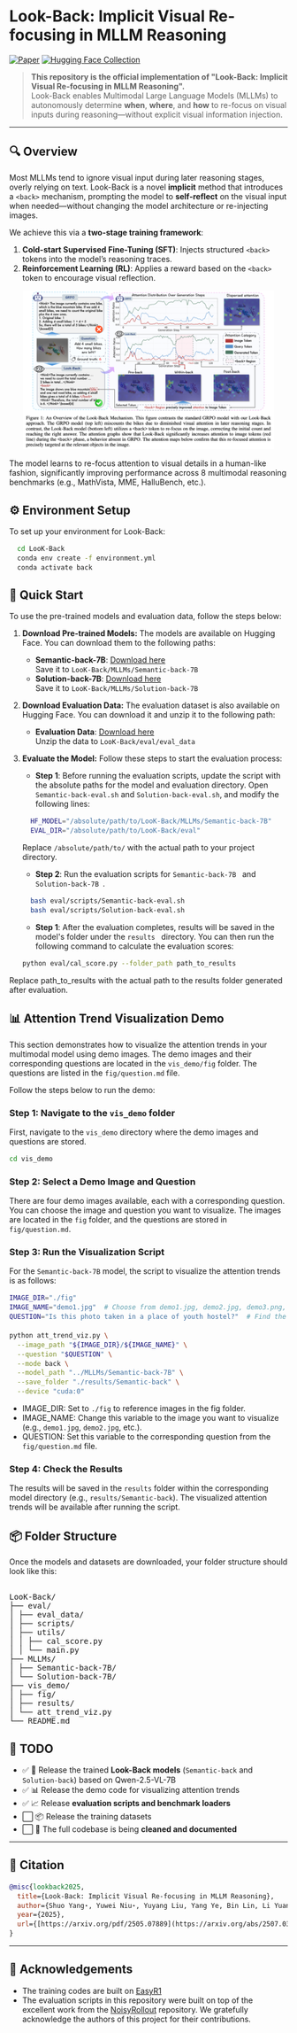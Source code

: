 # Look-Back: Implicit Visual Re-focusing in MLLM Reasoning
[![Paper](https://img.shields.io/badge/paper-A42C25?style=for-the-badge&logo=arxiv&logoColor=white)](https://arxiv.org/abs/2507.03019) [![Hugging Face Collection](https://img.shields.io/badge/Model_&_Dataset-HuggingFace-yellow?style=for-the-badge&logo=huggingface&logoColor=000)](https://huggingface.co/ShuoY)


> **This repository is the official implementation of "Look-Back: Implicit Visual Re-focusing in MLLM Reasoning".**  
> Look-Back enables Multimodal Large Language Models (MLLMs) to autonomously determine **when**, **where**, and **how** to re-focus on visual inputs during reasoning—without explicit visual information injection.

---

## 🔍 Overview

Most MLLMs tend to ignore visual input during later reasoning stages, overly relying on text. Look-Back is a novel **implicit** method that introduces a `<back>` mechanism, prompting the model to **self-reflect** on the visual input when needed—without changing the model architecture or re-injecting images.

We achieve this via a **two-stage training framework**:
1. **Cold-start Supervised Fine-Tuning (SFT)**: Injects structured `<back>` tokens into the model’s reasoning traces.
2. **Reinforcement Learning (RL)**: Applies a reward based on the `<back>` token to encourage visual reflection.

<p align="center">
  <img src="assets/fig1.png" width="90%">
</p>

The model learns to re-focus attention to visual details in a human-like fashion, significantly improving performance across 8 multimodal reasoning benchmarks (e.g., MathVista, MME, HalluBench, etc.).


## ⚙️ Environment Setup
To set up your environment for Look-Back:
  ```bash
    cd LooK-Back
    conda env create -f environment.yml
    conda activate back
  ```

## 🚀 Quick Start

To use the pre-trained models and evaluation data, follow the steps below:

1. **Download Pre-trained Models:**
   The models are available on Hugging Face. You can download them to the following paths:
   
   - **Semantic-back-7B**: [Download here](https://huggingface.co/ShuoY/Semantic-back-7B)  
     Save it to `LooK-Back/MLLMs/Semantic-back-7B`
   - **Solution-back-7B**: [Download here](https://huggingface.co/ShuoY/Solution-back-7B)  
     Save it to `LooK-Back/MLLMs/Solution-back-7B`

2. **Download Evaluation Data:**
   The evaluation dataset is also available on Hugging Face. You can download it and unzip it to the following path:
   
   - **Evaluation Data**: [Download here](https://huggingface.co/datasets/ShuoY/Look-Back-eval)  
     Unzip the data to `LooK-Back/eval/eval_data`

3. **Evaluate the Model:**
   Follow these steps to start the evaluation process:

   - **Step 1**: Before running the evaluation scripts, update the script with the absolute paths for the model and evaluation directory. Open `Semantic-back-eval.sh` and `Solution-back-eval.sh`, and modify the following lines:
    ```bash
      HF_MODEL="/absolute/path/to/LooK-Back/MLLMs/Semantic-back-7B"
      EVAL_DIR="/absolute/path/to/LooK-Back/eval"
    ```
    Replace `/absolute/path/to/` with the actual path to your project directory.

   - **Step 2**: Run the evaluation scripts for  `Semantic-back-7B ` and  `Solution-back-7B `.

    ```bash
      bash eval/scripts/Semantic-back-eval.sh
      bash eval/scripts/Solution-back-eval.sh
    ```

   - **Step 1**: After the evaluation completes, results will be saved in the model's folder under the  `results ` directory. You can then run the following command to calculate the evaluation scores:

    ```bash
    python eval/cal_score.py --folder_path path_to_results
    ```

  Replace path_to_results with the actual path to the results folder generated after evaluation.


## 📊 Attention Trend Visualization Demo
This section demonstrates how to visualize the attention trends in your multimodal model using demo images. The demo images and their corresponding questions are located in the `vis_demo/fig` folder. The questions are listed in the `fig/question.md` file.

Follow the steps below to run the demo:
### Step 1: Navigate to the `vis_demo` folder
First, navigate to the `vis_demo` directory where the demo images and questions are stored.
```bash
cd vis_demo
```
### Step 2: Select a Demo Image and Question
There are four demo images available, each with a corresponding question. You can choose the image and question you want to visualize. The images are located in the `fig` folder, and the questions are stored in `fig/question.md`.

### Step 3: Run the Visualization Script
For the `Semantic-back-7B` model, the script to visualize the attention trends is as follows:
```bash
IMAGE_DIR="./fig"
IMAGE_NAME="demo1.jpg"  # Choose from demo1.jpg, demo2.jpg, demo3.png, demo4.png
QUESTION="Is this photo taken in a place of youth hostel?"  # Find the corresponding question in question.md

python att_trend_viz.py \
  --image_path "${IMAGE_DIR}/${IMAGE_NAME}" \
  --question "$QUESTION" \
  --mode back \
  --model_path "../MLLMs/Semantic-back-7B" \
  --save_folder "./results/Semantic-back" \
  --device "cuda:0"
```
- IMAGE_DIR: Set to `./fig` to reference images in the fig folder.
- IMAGE_NAME: Change this variable to the image you want to visualize (e.g., `demo1.jpg`, `demo2.jpg`, etc.).
- QUESTION: Set this variable to the corresponding question from the `fig/question.md` file.

### Step 4: Check the Results
The results will be saved in the `results` folder within the corresponding model directory (e.g., `results/Semantic-back`). The visualized attention trends will be available after running the script.


## 📦 Folder Structure
Once the models and datasets are downloaded, your folder structure should look like this:
<pre> 
LooK-Back/
├── eval/
│ ├── eval_data/
│ ├── scripts/
│ ├── utils/ 
│ │ ├── cal_score.py 
│ │ └── main.py
├── MLLMs/
│ ├── Semantic-back-7B/
│ └── Solution-back-7B/
├── vis_demo/ 
│ ├── fig/
│ ├── results/
│ └── att_trend_viz.py 
└── README.md 
</pre>

## 🚧 TODO

- ✅ 🧠 Release the trained **Look-Back models** (`Semantic-back` and `Solution-back`) based on Qwen-2.5-VL-7B
- ✅ 📊 Release the demo code for visualizing attention trends
- ✅ 📈 Release **evaluation scripts and benchmark loaders**
- ⬜️ 📦 Release the training datasets
- ⬜️ 🧹 The full codebase is being **cleaned and documented**


---

## 📜 Citation
```bibtex
@misc{lookback2025,
  title={Look-Back: Implicit Visual Re-focusing in MLLM Reasoning},
  author={Shuo Yang⋆, Yuwei Niu⋆, Yuyang Liu, Yang Ye, Bin Lin, Li Yuan.},
  year={2025},
  url={[https://arxiv.org/pdf/2505.07889](https://arxiv.org/abs/2507.03019)}
}
```
---

## 🙏 Acknowledgements
* The training codes are built on [EasyR1](https://github.com/hiyouga/EasyR1)
* The evaluation scripts in this repository were built on top of the excellent work from the [NoisyRollout](https://github.com/NUS-TRAIL/NoisyRollout) repository.
We gratefully acknowledge the authors of this project for their contributions.
